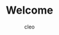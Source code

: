 ---
title: Welcome
author: cleo
description: "Here is a dynamically generated word cloud using keywords from this site. It may evolve as this project progresses, providing you with a better understanding of the site's purpose and content."
draft: true
---